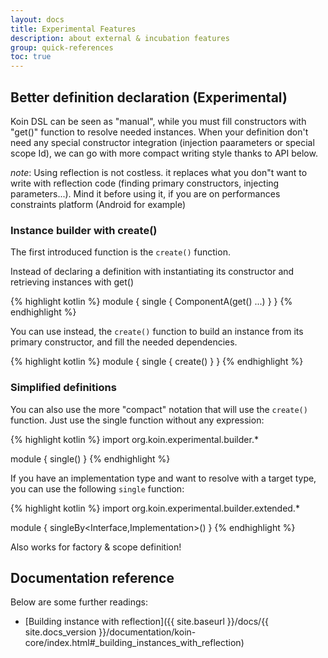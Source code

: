 ```yaml
---
layout: docs
title: Experimental Features
description: about external & incubation features
group: quick-references
toc: true
---
```


## Better definition declaration (Experimental)

Koin DSL can be seen as "manual", while you must fill constructors with "get()" function to resolve needed instances. When your definition don't need any special constructor integration (injection paarameters
or special scope Id), we can go with more compact writing style thanks to API below.

_note_: Using reflection is not costless. it replaces what you don"t want to write with reflection code (finding primary constructors, injecting parameters...). Mind it before using it, if you are on
performances constraints platform (Android for example)

### Instance builder with create()

The first introduced function is the `create()` function.

Instead of declaring a definition with instantiating its constructor and retrieving instances with get()

{% highlight kotlin %}
module {
    single { ComponentA(get() ...) }
}
{% endhighlight %}

You can use instead, the `create()` function to build an instance from its primary constructor, and fill the needed dependencies.

{% highlight kotlin %}
module {
    single { create<ComponentA>() }
}
{% endhighlight %}

### Simplified definitions

You can also use the more "compact" notation that will use the `create()` function. Just use the single function without any expression:

{% highlight kotlin %}
import org.koin.experimental.builder.*

module {
    single<ComponentA>()
}
{% endhighlight %}

If you have an implementation type and want to resolve with a target type, you can use the following `single` function:

{% highlight kotlin %}
import org.koin.experimental.builder.extended.*

module {
    singleBy<Interface,Implementation>()
}
{% endhighlight %}

Also works for factory & scope definition!

## Documentation reference

Below are some further readings:

* [Building instance with reflection]({{ site.baseurl }}/docs/{{ site.docs_version }}/documentation/koin-core/index.html#_building_instances_with_reflection)
